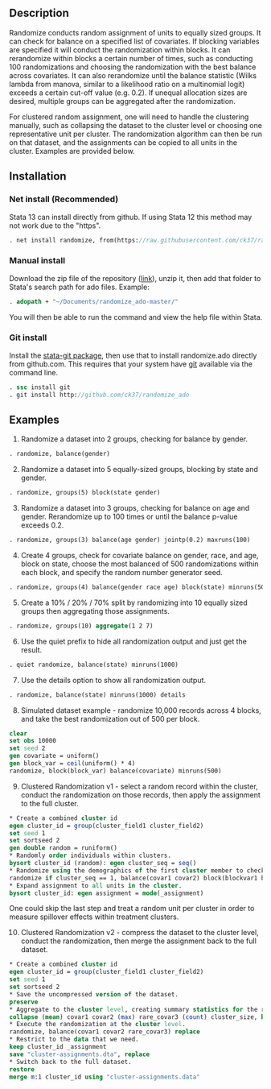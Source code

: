 ## Description

Randomize conducts random assignment of units to equally sized groups. It can check for balance on a specified list of covariates.  If blocking variables are specified it will conduct the randomization within blocks. It can rerandomize within blocks a certain number of times, such as conducting 100 randomizations and choosing the randomization with the best balance across covariates. It can also rerandomize until the balance statistic (Wilks lambda from manova, similar to a likelihood ratio on a multinomial logit) exceeds a certain cut-off value (e.g. 0.2). If unequal allocation sizes are desired, multiple groups can be aggregated after the randomization.

For clustered random assignment, one will need to handle the clustering manually, such as collapsing the dataset to the cluster level or choosing one representative unit per cluster. The randomization algorithm can then be run on that dataset, and the assignments can be copied to all units in the cluster. Examples are provided below.

## Installation

### Net install (Recommended)

Stata 13 can install directly from github. If using Stata 12 this method may not work due to the "https".

  ```stata
  . net install randomize, from(https://raw.githubusercontent.com/ck37/randomize_ado/master/)
  ```

### Manual install

Download the zip file of the repository ([link](https://github.com/ck37/randomize_ado/archive/master.zip)), unzip it, then add that folder to Stata's search path for ado files. Example:

  ```stata
  . adopath + "~/Documents/randomize_ado-master/"
  ```

You will then be able to run the command and view the help file within Stata.

### Git install

Install the [stata-git package](https://github.com/coderigo/stata-git), then use that to install randomize.ado directly from github.com. This requires that your system have [git](http://git-scm.com/) available via the command line.

  ```stata
  . ssc install git
  . git install http://github.com/ck37/randomize_ado
  ```


## Examples

1. Randomize a dataset into 2 groups, checking for balance by gender.

  ```stata
  . randomize, balance(gender)
  ```

2. Randomize a dataset into 5 equally-sized groups, blocking by state and gender.

  ```stata
  . randomize, groups(5) block(state gender)
  ```

3. Randomize a dataset into 3 groups, checking for balance on age and gender. Rerandomize up to 100 times or until the balance p-value exceeds 0.2.

  ```stata
  . randomize, groups(3) balance(age gender) jointp(0.2) maxruns(100)
  ```

4. Create 4 groups, check for covariate balance on gender, race, and age, block on state, choose the most balanced of 500 randomizations within each block, and specify the random number generator seed.

  ```stata
  . randomize, groups(4) balance(gender race age) block(state) minruns(500) seed(1)
  ```

5. Create a 10% / 20% / 70% split by randomizing into 10 equally sized groups then aggregating those assignments.

  ```stata
  . randomize, groups(10) aggregate(1 2 7)
  ```  

6. Use the quiet prefix to hide all randomization output and just get the result.

  ```stata
  . quiet randomize, balance(state) minruns(1000)
  ```

7. Use the details option to show all randomization output.

  ```stata
  . randomize, balance(state) minruns(1000) details
  ```
  
8. Simulated dataset example - randomize 10,000 records across 4 blocks, and take the best randomization out of 500 per block.

  ```stata
  clear
  set obs 10000
  set seed 2
  gen covariate = uniform()
  gen block_var = ceil(uniform() * 4)
  randomize, block(block_var) balance(covariate) minruns(500)
  ```

9. Clustered Randomization v1 - select a random record within the cluster, conduct the randomization on those records, then apply the assignment to the full cluster.

  ```stata
  * Create a combined cluster id
  egen cluster_id = group(cluster_field1 cluster_field2)
  set seed 1
  set sortseed 2
  gen double random = runiform()
  * Randomly order individuals within clusters.
  bysort cluster_id (random): egen cluster_seq = seq()
  * Randomize using the demographics of the first cluster member to check for balance.
  randomize if cluster_seq == 1, balance(covar1 covar2) block(blockvar1 blockvar2) replace
  * Expand assignment to all units in the cluster.
  bysort cluster_id: egen assignment = mode(_assignment)
  ```

 One could skip the last step and treat a random unit per cluster in order to measure spillover effects within treatment clusters.

10. Clustered Randomization v2 - compress the dataset to the cluster level, conduct the randomization, then merge the assignment back to the full dataset.

  ```stata
  * Create a combined cluster id
  egen cluster_id = group(cluster_field1 cluster_field2)
  set seed 1
  set sortseed 2
  * Save the uncompressed version of the dataset.
  preserve
  * Aggregate to the cluster level, creating summary statistics for the randomization.
  collapse (mean) covar1 covar2 (max) rare_covar3 (count) cluster_size, by(cluster_id)
  * Execute the randomization at the cluster level.
  randomize, balance(covar1 covar2 rare_covar3) replace
  * Restrict to the data that we need.
  keep cluster_id _assignment
  save "cluster-assignments.dta", replace
  * Switch back to the full dataset.
  restore
  merge m:1 cluster_id using "cluster-assignments.data"
  ```
